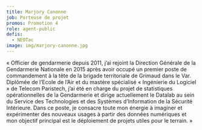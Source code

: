 ```yaml
---
title: Marjory Canonne
job: Porteuse de projet
promos: Promotion 4
role: agent-public
defis:
  - NEOTac
image: img/marjory-canonne.jpg
---
```

« Officier de gendarmerie depuis 2011, j’ai rejoint la Direction Générale de la Gendarmerie Nationale en 2015 après avoir occupé un premier poste de commandement à la tête de la brigade territoriale de Grimaud dans le Var. Diplômée de l’Ecole de l’Air et du mastère spécialisé « Ingénierie du Logiciel » de Telecom Paristech, j’ai été en charge du projet de statistiques opérationnelles de la Gendarmerie et dirige actuellement le Datalab au sein du Service des Technologies et des Systèmes d’Information de la Sécurité Intérieure. Dans ce poste, je consacre toute mon énergie à imaginer et expérimenter des nouveaux usages à partir des données numériques et mon objectif principal est le déploiement de projets utiles pour le terrain. »